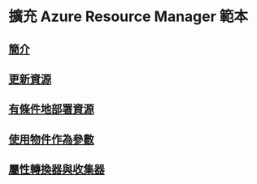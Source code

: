 # 擴充 Azure Resource Manager 範本

## [簡介](./index.md)

## [更新資源](./update-resource.md)

## [有條件地部署資源](./conditional-deploy.md)

## [使用物件作為參數](./objects-as-parameters.md)

## [屬性轉換器與收集器](./collector.md)
